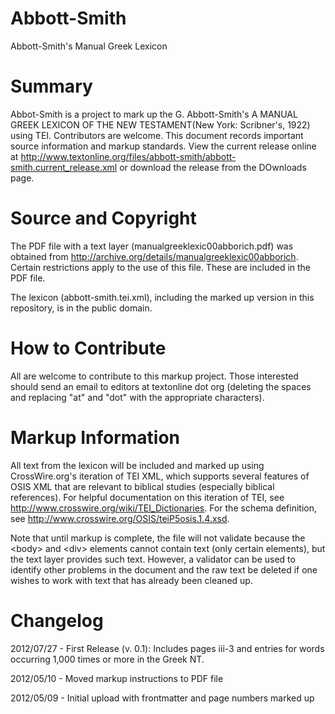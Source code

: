 Abbott-Smith
============

Abbott-Smith's Manual Greek Lexicon

Summary
=======

Abbot-Smith is a project to mark up the G. Abbott-Smith's A MANUAL GREEK LEXICON OF THE NEW TESTAMENT(New York: Scribner's, 1922) using TEI. Contributors are welcome. This document records important source information and markup standards. View the current release online at http://www.textonline.org/files/abbott-smith/abbott-smith.current_release.xml or download the release from the DOwnloads page.

Source and Copyright
=

The PDF file with a text layer (manualgreeklexic00abborich.pdf) was obtained from http://archive.org/details/manualgreeklexic00abborich. Certain restrictions apply to the use of this file. These are included in the PDF file.

The lexicon (abbott-smith.tei.xml), including the marked up version in this repository, is in the public domain. 

How to Contribute
=

All are welcome to contribute to this markup project. Those interested should send an email to editors at textonline dot org (deleting the spaces and replacing "at" and "dot" with the appropriate characters). 

Markup Information
=

All text from the lexicon will be included and marked up using CrossWire.org's iteration of TEI XML, which supports several features of OSIS XML that are relevant to biblical studies (especially biblical references). For helpful documentation on this iteration of TEI, see http://www.crosswire.org/wiki/TEI_Dictionaries. For the schema definition, see http://www.crosswire.org/OSIS/teiP5osis.1.4.xsd.

Note that until markup is complete, the file will not validate because the &lt;body> and &lt;div> elements cannot contain text (only certain elements), but the text layer provides such text. However, a validator can be used to identify other problems in the document and the raw text be deleted if one wishes to work with text that has already been cleaned up.

Changelog
=

2012/07/27 - First Release (v. 0.1): Includes pages iii-3 and entries for words occurring 1,000 times or more in the Greek NT. 

2012/05/10 - Moved markup instructions to PDF file

2012/05/09 - Initial upload with frontmatter and page numbers marked up
